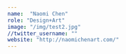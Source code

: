 ```yaml
---
name:  "Naomi Chen"
role: "Design+Art"
image: "/img/test2.jpg"
//twitter_username: ""
website: "http://naomichenart.com/"
---
```

